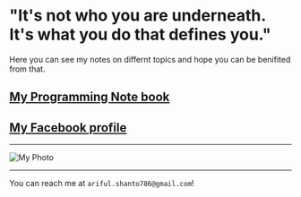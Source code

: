 # "It's not who you are underneath. It's what you do that defines you."

Here you can see my notes on differnt topics and hope you can be benifited from that.

## [My Programming Note book](https://definecoder.github.io)
## [My Facebook profile](https://facebook.com/shanto3585)

***
![My Photo](https://shanto-swe029.github.io/shanto.jpg)<br/>
***
You can reach me at `ariful.shanto786@gmail.c­om`!
